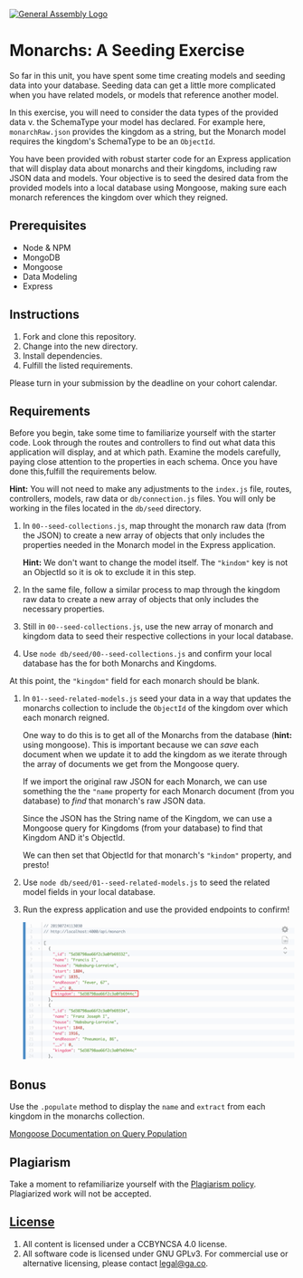 [![General Assembly Logo](https://camo.githubusercontent.com/1a91b05b8f4d44b5bbfb83abac2b0996d8e26c92/687474703a2f2f692e696d6775722e636f6d2f6b6538555354712e706e67)](https://generalassemb.ly/education/web-development-immersive)

# Monarchs: A Seeding Exercise

So far in this unit, you have spent some time creating models and seeding data
into your database. Seeding data can get a little more complicated when you have
related models, or models that reference another model.

In this exercise, you will need to consider the data types of the provided data
v. the SchemaType your model has declared. For example here, `monarchRaw.json`
provides the kingdom as a string, but the Monarch model requires the kingdom's
SchemaType to be an `ObjectId`.

You have been provided with robust starter code for an Express application that
will display data about monarchs and their kingdoms, including raw JSON data and
models. Your objective is to seed the desired data from the provided models into
a local database using Mongoose, making sure each monarch references the kingdom
over which they reigned.

## Prerequisites

- Node & NPM
- MongoDB
- Mongoose
- Data Modeling
- Express

## Instructions

1. Fork and clone this repository.
1. Change into the new directory.
1. Install dependencies.
1. Fulfill the listed requirements.

Please turn in your submission by the deadline on your cohort calendar.

## Requirements

Before you begin, take some time to familiarize yourself with the starter code.
Look through the routes and controllers to find out what data this application
will display, and at which path. Examine the models carefully, paying close
attention to the properties in each schema. Once you have done this,fulfill the
requirements below.

**Hint:** You will not need to make any adjustments to the `index.js` file,
routes, controllers, models, raw data or `db/connection.js` files. You will only
be working in the files located in the `db/seed` directory.

1. In `00--seed-collections.js`, map throught the monarch raw data (from the
   JSON) to create a new array of objects that only includes the properties
   needed in the Monarch model in the Express application.

   **Hint:** We don't want to change the model itself. The `"kindom"` key is not
   an ObjectId so it is ok to exclude it in this step.

1. In the same file, follow a similar process to map through the kingdom raw
   data to create a new array of objects that only includes the necessary
   properties.

1. Still in `00--seed-collections.js`, use the new array of monarch and kingdom
   data to seed their respective collections in your local database.

1. Use `node db/seed/00--seed-collections.js` and confirm your local database
   has the for both Monarchs and Kingdoms.

At this point, the `"kingdom"` field for each monarch should be blank.

1. In `01--seed-related-models.js` seed your data in a way that updates the
   monarchs collection to include the `ObjectId` of the kingdom over which each
   monarch reigned.

   One way to do this is to get all of the Monarchs from the database (**hint:**
   using mongoose). This is important because we can _save_ each document when
   we update it to add the kingdom as we iterate through the array of documents
   we get from the Mongoose query.

   If we import the original raw JSON for each Monarch, we can use something the
   the `"name` property for each Monarch document (from you database) to _find_
   that monarch's raw JSON data.

   Since the JSON has the String name of the Kingdom, we can use a Mongoose
   query for Kingdoms (from your database) to find that Kingdom AND it's
   ObjectId.

   We can then set that ObjectId for that monarch's `"kindom"` property, and
   presto!

1. Use `node db/seed/01--seed-related-models.js` to seed the related model
   fields in your local database.

1. Run the express application and use the provided endpoints to confirm!

   ![Example JSON response](./images/example-json-response.png)

## Bonus

Use the `.populate` method to display the `name` and `extract` from each kingdom
in the monarchs collection.

[Mongoose Documentation on Query Population](https://mongoosejs.com/docs/3.4.x/docs/populate.html)

## Plagiarism

Take a moment to refamiliarize yourself with the
[Plagiarism policy](https://git.generalassemb.ly/DC-WDI/Administrative/blob/master/plagiarism.md).
Plagiarized work will not be accepted.

## [License](LICENSE)

1.  All content is licensed under a CC­BY­NC­SA 4.0 license.
1.  All software code is licensed under GNU GPLv3. For commercial use or
    alternative licensing, please contact legal@ga.co.

